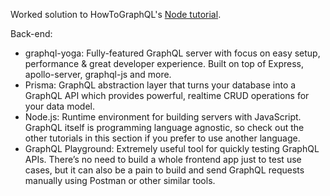 Worked solution to HowToGraphQL's [Node tutorial](https://www.howtographql.com/graphql-js/0-introduction/).

Back-end:
- graphql-yoga: Fully-featured GraphQL server with focus on easy setup, performance & great developer experience. Built on top of Express, apollo-server, graphql-js and more.
- Prisma: GraphQL abstraction layer that turns your database into a GraphQL API which provides powerful, realtime CRUD operations for your data model.
- Node.js: Runtime environment for building servers with JavaScript. GraphQL itself is programming language agnostic, so check out the other tutorials in this section if you prefer to use another language.
- GraphQL Playground: Extremely useful tool for quickly testing GraphQL APIs. There’s no need to build a whole frontend app just to test use cases, but it can also be a pain to build and send GraphQL requests manually using Postman or other similar tools.
